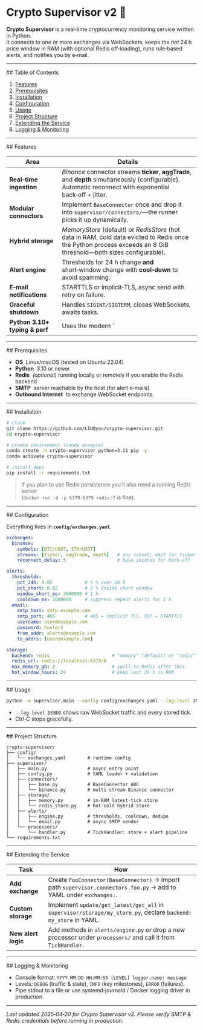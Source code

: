 # Crypto Supervisor v2 🚦

**Crypto Supervisor** is a real‑time cryptocurrency monitoring service written in Python.  
It connects to one or more exchanges via WebSockets, keeps the *hot* 24 h price window in RAM (with optional Redis off‑loading), runs rule‑based alerts, and notifies you by e‑mail.

---

## Table of Contents
1. [Features](#features)  
2. [Prerequisites](#prerequisites)  
3. [Installation](#installation)  
4. [Configuration](#configuration)  
5. [Usage](#usage)  
6. [Project Structure](#project-structure)  
7. [Extending the Service](#extending-the-service)  
8. [Logging & Monitoring](#logging--monitoring)

---

## Features <a id="features"></a>

| Area | Details |
|------|---------|
| **Real‑time ingestion** | *Binance* connector streams **ticker**, **aggTrade**, and **depth** simultaneously (configurable). <br>Automatic reconnect with exponential back‑off + jitter. |
| **Modular connectors** | Implement `BaseConnector` once and drop it into `supervisor/connectors/`—the runner picks it up dynamically. |
| **Hybrid storage** | *MemoryStore* (default) or *RedisStore* (hot data in RAM, cold data evicted to Redis once the Python process exceeds an 8 GiB threshold—both sizes configurable). |
| **Alert engine** | Thresholds for 24 h change **and** short‑window change with **cool‑down** to avoid spamming. |
| **E‑mail notifications** | STARTTLS *or* implicit‑TLS, async send with retry on failure. |
| **Graceful shutdown** | Handles `SIGINT/SIGTERM`, closes WebSockets, awaits tasks. |
| **Python 3.10+ typing & perf** | Uses the modern `|` union syntax and runs fastest on 3.11. |

---

## Prerequisites <a id="prerequisites"></a>

* **OS**  Linux/macOS (tested on Ubuntu 22.04)  
* **Python**  3.10 or newer  
* **Redis**  *(optional)* running locally or remotely if you enable the Redis backend  
* **SMTP**  server reachable by the host (for alert e‑mails)  
* **Outbound Internet**  to exchange WebSocket endpoints  

---

## Installation <a id="installation"></a>

```bash
# clone
git clone https://github.com/LIUQyou/crypto-supervisor.git
cd crypto-supervisor

# create environment (conda example)
conda create -n crypto-supervisor python=3.11 pip -y
conda activate crypto-supervisor

# install deps
pip install -r requirements.txt
```

> If you plan to use Redis persistence you’ll also need a running Redis server  
> (`docker run -d -p 6379:6379 redis:7` is fine).

---

## Configuration <a id="configuration"></a>

Everything lives in **`config/exchanges.yaml`**.

```yaml
exchanges:
  binance:
    symbols: [BTC/USDT, ETH/USDT]
    streams: [ticker, aggTrade, depth]   # any subset; omit for ticker‑only
    reconnect_delay: 5                   # base seconds for back‑off

alerts:
  thresholds:
    pct_24h: 0.05            # 5 % over 24 h
    pct_short: 0.02          # 2 % inside short window
    window_short_ms: 3600000 # 1 h
    cooldown_ms: 3600000     # suppress repeat alerts for 1 h
  email:
    smtp_host: smtp.example.com
    smtp_port: 465           # 465 = implicit TLS, 587 = STARTTLS
    username: user@example.com
    password: hunter2
    from_addr: alerts@example.com
    to_addrs: [user@example.com]

storage:
  backend: redis                       # "memory" (default) or "redis"
  redis_url: redis://localhost:6379/0
  max_memory_gb: 8                     # spill to Redis after this
  hot_window_hours: 24                 # keep last 24 h in RAM
```

---

## Usage <a id="usage"></a>

```bash
python -m supervisor.main --config config/exchanges.yaml --log-level INFO
```

* `--log-level DEBUG` shows raw WebSocket traffic and every stored tick.  
* Ctrl‑C stops gracefully.

---

## Project Structure <a id="project-structure"></a>

```
crypto-supervisor/
├── config/
│   └── exchanges.yaml        # runtime config
├── supervisor/
│   ├── main.py               # async entry point
│   ├── config.py             # YAML loader + validation
│   ├── connectors/
│   │   ├── base.py           # BaseConnector ABC
│   │   └── binance.py        # multi‑stream Binance connector
│   ├── storage/
│   │   ├── memory.py         # in‑RAM latest‑tick store
│   │   └── redis_store.py    # hot‑cold hybrid store
│   ├── alerts/
│   │   ├── engine.py         # thresholds, cooldown, dedupe
│   │   └── email.py          # async SMTP sender
│   └── processors/
│       └── handler.py        # TickHandler: store + alert pipeline
└── requirements.txt
```

---

## Extending the Service <a id="extending-the-service"></a>

| Task | How |
|------|-----|
| **Add exchange** | Create `FooConnector(BaseConnector)` → import path `supervisor.connectors.foo.py` → add to YAML under `exchanges:`. |
| **Custom storage** | Implement `update/get_latest/get_all` in `supervisor/storage/my_store.py`, declare `backend: my_store` in YAML. |
| **New alert logic** | Add methods in `alerts/engine.py` or drop a new processor under `processors/` and call it from `TickHandler`. |

---

## Logging & Monitoring <a id="logging--monitoring"></a>

* Console format: `YYYY-MM-DD HH:MM:SS [LEVEL] logger.name: message`  
* Levels: `DEBUG` (traffic & state), `INFO` (key milestones), `ERROR` (failures).  
* Pipe stdout to a file or use systemd‑journald / Docker logging driver in production.

---

*Last updated 2025‑04‑20 for Crypto Supervisor v2. Please verify SMTP & Redis credentials before running in production.*